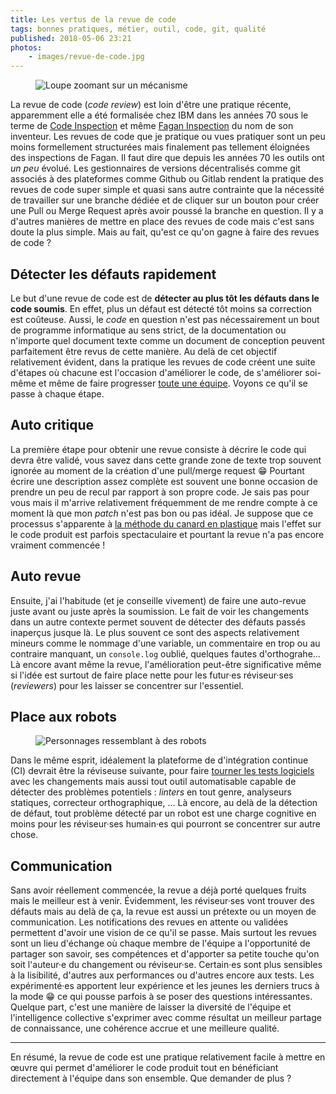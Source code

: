```yaml
---
title: Les vertus de la revue de code
tags: bonnes pratiques, métier, outil, code, git, qualité
published: 2018-05-06 23:21
photos:
    - images/revue-de-code.jpg
---
```


<figure class="object-center bordered">
    <img loading="lazy" src="/images/660x/revue-de-code.jpg" alt="Loupe zoomant sur un
    mécanisme">
</figure>

La revue de code (*code review*) est loin d'être une pratique récente,
apparemment elle a été formalisée chez IBM dans les années 70 sous le terme de
[Code
Inspection](https://researcher.watson.ibm.com/researcher/view_page.php?id=6981)
et même [Fagan Inspection](https://en.wikipedia.org/wiki/Fagan_inspection) du
nom de son inventeur. Les revues de code que je pratique ou vues pratiquer sont un
peu moins formellement structurées mais finalement pas tellement éloignées des
inspections de Fagan. Il faut dire que depuis les années 70 les outils ont *un
peu* évolué. Les gestionnaires de versions décentralisés comme git associés à
des plateformes comme Github ou Gitlab rendent la pratique des revues de code
super simple et quasi sans autre contrainte que la nécessité de travailler sur
une branche dédiée et de cliquer sur un bouton pour créer une Pull ou Merge
Request après avoir poussé la branche en question. Il y a d'autres manières de
mettre en place des revues de code mais c'est sans doute la plus
simple. Mais au fait, qu'est ce qu'on gagne à faire des revues de code&nbsp;?

## Détecter les défauts rapidement

Le but d'une revue de code est de **détecter au plus tôt les défauts dans le
code soumis**. En effet, plus un défaut est détecté tôt moins sa correction est
coûteuse. Aussi, le *code* en question n'est pas nécessairement un bout de
programme informatique au sens strict, de la documentation ou n'importe quel
document texte comme un document de conception peuvent parfaitement être revus
de cette manière. Au delà de cet objectif relativement évident, dans la pratique
les revues de code créent une suite d'étapes où chacune est l'occasion
d'améliorer le code, de s'améliorer soi-même et même de faire progresser [toute
une équipe](/post/travail-d-equipe/). Voyons ce qu'il se passe à chaque étape.

## Auto critique

La première étape pour obtenir une revue consiste à décrire le code qui devra
être validé, vous savez dans cette grande zone de texte trop souvent ignorée au
moment de la création d'une pull/merge request 😁 Pourtant écrire une
description assez complète est souvent une bonne occasion de prendre un peu de
recul par rapport à son propre code. Je sais pas pour vous mais il m'arrive
relativement fréquemment de me rendre compte à ce moment là que mon *patch*
n'est pas bon ou pas idéal. Je suppose que ce processus s'apparente à [la
méthode du canard en
plastique](https://fr.wikipedia.org/wiki/M%C3%A9thode_du_canard_en_plastique)
mais l'effet sur le code produit est parfois spectaculaire et pourtant la revue
n'a pas encore vraiment commencée&nbsp;!

## Auto revue

Ensuite, j'ai l'habitude (et je conseille vivement) de faire une auto-revue
juste avant ou juste après la soumission. Le fait de voir les changements dans
un autre contexte permet souvent de détecter des défauts passés inaperçus jusque
là. Le plus souvent ce sont des aspects relativement mineurs comme le nommage
d'une variable, un commentaire en trop ou au contraire manquant, un
`console.log` oublié, quelques fautes d'orthograhe… Là encore avant même la
revue, l'amélioration peut-être significative même si l'idée est surtout de
faire place nette pour les futur·es réviseur·ses (*reviewers*) pour les laisser se
concentrer sur l'essentiel.

## Place aux robots

<figure class="object-center bordered">
    <img loading="lazy" src="/images/660x/robots.jpg" alt="Personnages ressemblant à des robots">
</figure>

Dans le même esprit, idéalement la plateforme de d'intégration continue (CI)
devrait être la réviseuse suivante, pour faire [tourner les tests
logiciels](/post/bon-test-unitaire-integration-fonctionnel/) avec les
changements mais aussi tout outil automatisable capable de détecter des
problèmes potentiels&nbsp;: *linters* en tout genre, analyseurs statiques, correcteur
orthographique,&nbsp;… Là encore, au delà de la détection de défaut, tout
problème détecté par un robot est une charge cognitive en moins pour les
réviseur·ses humain·es qui pourront se concentrer sur autre chose.

## Communication

Sans avoir réellement commencée, la revue a déjà porté quelques fruits mais le
meilleur est à venir. Évidemment, les réviseur·ses vont trouver des défauts mais
au delà de ça, la revue est aussi un prétexte ou un moyen de communication.  Les
notifications des revues en attente ou validées permettent d'avoir une vision de
ce qu'il se passe. Mais surtout les revues sont un lieu d'échange où chaque
membre de l'équipe a l'opportunité de partager son savoir, ses compétences et
d'apporter sa petite touche qu'on soit l'auteur·e du changement ou réviseur·se.
Certain·es sont plus sensibles à la lisibilité, d'autres aux performances ou
d'autres encore aux tests. Les expérimenté·es apportent leur expérience et les
jeunes les derniers trucs à la mode 😁 ce qui pousse parfois à se poser des
questions intéressantes. Quelque part, c'est une manière de laisser la diversité
de l'équipe et l'intelligence collective s'exprimer avec comme résultat un
meilleur partage de connaissance, une cohérence accrue et une meilleure qualité.

---

En résumé, la revue de code est une pratique relativement facile à mettre en
œuvre qui permet d'améliorer le code produit tout en bénéficiant directement à
l'équipe dans son ensemble. Que demander de plus&nbsp;?
